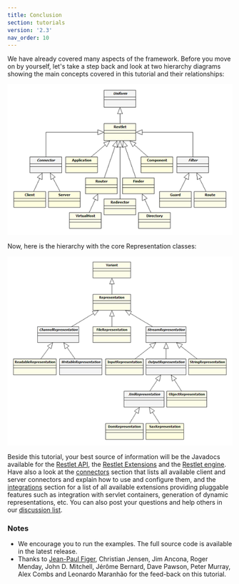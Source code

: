 ```yaml
---
title: Conclusion
section: tutorials
version: '2.3'
nav_order: 10
---
```

We have already covered many aspects of the framework. Before you move
on by yourself, let's take a step back and look at two hierarchy
diagrams showing the main concepts covered in this tutorial and their
relationships:

![](images/restlets.png)

Now, here is the hierarchy with the core Representation classes:

![](images/representations.png)

Beside this tutorial, your best source of information will be the
Javadocs available for the [Restlet API](/technical-resources/restlet-framework/javadocs/2.3/jse/api/),
the [Restlet Extensions](/technical-resources/restlet-framework/javadocs/2.3/jse/ext/) and the [Restlet
engine](/technical-resources/restlet-framework/javadocs/2.3/jse/engine/). Have also a look at the
[connectors](/technical-resources/restlet-framework/guide/2.3/core/base/connectors) section that lists
all available client and server connectors and explain how to use and
configure them, and the
[integrations](/technical-resources/restlet-framework/guide/2.3/extensions/editions-matrix) section for
a list of all available extensions providing pluggable features such as
integration with servlet containers, generation of dynamic
representations, etc. You can also post your questions and help others
in our [discussion list](/community/lists).

### <a name="notes">Notes</a>

-   We encourage you to run the examples. The full source code is
    available in the latest release.
-   Thanks to [Jean-Paul Figer](http://www.figer.com/), Christian
    Jensen, Jim Ancona, Roger Menday, John D. Mitchell, Jérôme Bernard,
    Dave Pawson, Peter Murray, Alex Combs and Leonardo Maranhão for the
    feed-back on this tutorial.
